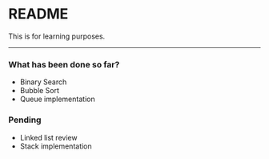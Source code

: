 # README

This is for learning purposes.<br>

---

### What has been done so far?

- Binary Search
- Bubble Sort
- Queue implementation

### Pending

- Linked list review
- Stack implementation
